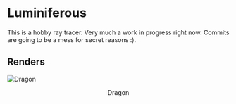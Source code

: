 # Luminiferous

This is a hobby ray tracer. Very much a work in progress right now. Commits are going to be a mess for secret reasons :).

## Renders

![Dragon](./renders/dragon.png)

<p align="middle">Dragon</p>

